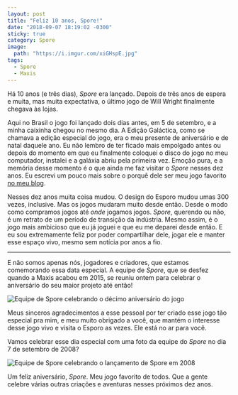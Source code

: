 ```yaml
---
layout: post
title: "Feliz 10 anos, Spore!"
date: "2018-09-07 18:19:02 -0300"
sticky: true
category: Spore
image:
  path: "https://i.imgur.com/xiGHspE.jpg"
tags:
  - Spore
  - Maxis
---
```


Há 10 anos (e três dias), _Spore_ era lançado. Depois de três anos de espera e muita, mas muita expectativa, o último jogo de Will Wright finalmente chegava às lojas.

Aqui no Brasil o jogo foi lançado dois dias antes, em 5 de setembro, e a minha caixinha chegou no mesmo dia. A Edição Galáctica, como se chamava a edição especial do jogo, era o meu presente de aniversário e de natal daquele ano. Eu não lembro de ter ficado mais empolgado antes ou depois do momento em que eu finalmente coloquei o disco do jogo no meu computador, instalei e a galáxia abriu pela primeira vez. Emoção pura, e a memória desse momento é o que ainda me faz visitar o _Spore_ nesses dez anos. Eu escrevi um pouco mais sobre o porquê dele ser meu jogo favorito [no meu blog](https://irrelefante.com.br/posts/2018/spore-faz-10-anos/).

Nesses dez anos muita coisa mudou. O design do Esporo mudou umas 300 vezes, inclusive. Mas os jogos mudaram muito desde então. Desde o modo como compramos jogos até _onde_ jogamos jogos. _Spore_, querendo ou não, é um retrato de um período de transição da indústria. Mesmo assim, é o jogo mais ambicioso que eu já joguei e que eu me deparei desde então. E eu sou extremamente feliz por poder compartilhar dele, jogar ele e manter esse espaço vivo, mesmo sem notícia por anos a fio.

---

E não somos apenas nós, jogadores e criadores, que estamos comemorando essa data especial. A equipe de _Spore_, que se desfez quando a Maxis acabou em 2015, se reuniu ontem para celebrar o aniversário do seu maior projeto até então!

![Equipe de Spore celebrando o décimo aniversário do jogo](https://i.imgur.com/S9ZiEyd.jpg)

Meus sinceros agradecimentos a esse pessoal por ter criado esse jogo tão especial pra mim, e meu muito obrigado a você, que mantém o interesse desse jogo vivo e visita o Esporo as vezes. Ele está no ar para você.

Vamos celebrar esse dia especial com uma foto da equipe do _Spore_ no dia 7 de setembro de 2008?

![Equipe de Spore celebrando o lançamento de Spore em 2008](https://i.imgur.com/dU2qh0N.jpg)

Um feliz aniversário, _Spore_. Meu jogo favorito de todos. Que a gente celebre várias outras criações e aventuras nesses próximos dez anos.
